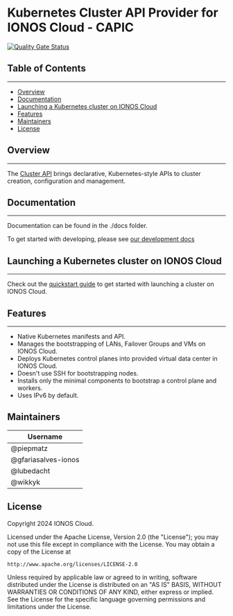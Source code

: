 # Kubernetes Cluster API Provider for IONOS Cloud - CAPIC

[![Quality Gate Status](https://sonarcloud.io/api/project_badges/measure?project=ionos-cloud_cluster-api-provider-ionoscloud&metric=alert_status&token=61ea2f753f2b2a3ed9a2cf966248fdd57d7f6ebd)](https://sonarcloud.io/summary/new_code?id=ionos-cloud_cluster-api-provider-ionoscloud)

## Table of Contents

---

- [Overview](#overview)
- [Documentation](#documentation)
- [Launching a Kubernetes cluster on IONOS Cloud](#launching-a-kubernetes-cluster-on-ionos-cloud)
- [Features](#features)
- [Maintainers](#maintainers)
- [License](#license)
<!-- TODO -[Contributing](./CONTRIBUTING.md) -->

## Overview

---

The [Cluster API](https://github.com/kubernetes-sigs/cluster-api) brings declarative, Kubernetes-style APIs to cluster creation, configuration and management.

## Documentation

---

Documentation can be found in the ./docs folder. 

To get started with developing, please see [our development docs](./docs/Development.md)

## Launching a Kubernetes cluster on IONOS Cloud

---

Check out the [quickstart guide](./docs/quickstart.md) to get started with launching a cluster on IONOS Cloud.

## Features

---

* Native Kubernetes manifests and API.
* Manages the bootstrapping of LANs, Failover Groups and VMs on IONOS Cloud.
* Deploys Kubernetes control planes into provided virtual data center in IONOS Cloud.
* Doesn't use SSH for bootstrapping nodes.
* Installs only the minimal components to bootstrap a control plane and workers.
* Uses IPv6 by default.

## Maintainers

| Username              |
|-----------------------|
| @piepmatz             |
| @gfariasalves-ionos   |
| @lubedacht            |
| @wikkyk               |


## License

Copyright 2024 IONOS Cloud.

Licensed under the Apache License, Version 2.0 (the "License");
you may not use this file except in compliance with the License.
You may obtain a copy of the License at

    http://www.apache.org/licenses/LICENSE-2.0

Unless required by applicable law or agreed to in writing, software
distributed under the License is distributed on an "AS IS" BASIS,
WITHOUT WARRANTIES OR CONDITIONS OF ANY KIND, either express or implied.
See the License for the specific language governing permissions and
limitations under the License.

